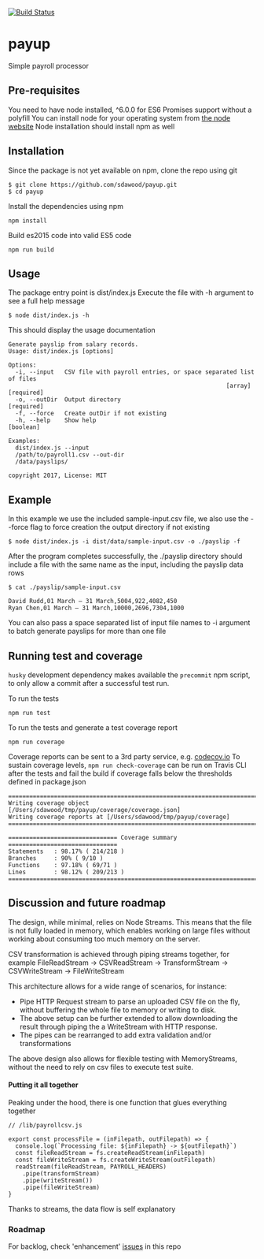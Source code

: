 [![Build Status](https://travis-ci.org/sdawood/payup.png?branch=master)](https://travis-ci.org/sdawood/payup)

# payup
Simple payroll processor

## Pre-requisites
You need to have node installed, ^6.0.0 for ES6 Promises support without a polyfill
You can install node for your operating system from [the node website](https://nodejs.org/)
Node installation should install npm as well

## Installation

Since the package is not yet available on npm, clone the repo using git

```
$ git clone https://github.com/sdawood/payup.git
$ cd payup
```

Install the dependencies using npm

```
npm install
```

Build es2015 code into valid ES5 code

```
npm run build
```

## Usage

The package entry point is dist/index.js
Execute the file with -h argument to see a full help message

```
$ node dist/index.js -h
```

This should display the usage documentation

```
Generate payslip from salary records.
Usage: dist/index.js [options]

Options:
  -i, --input   CSV file with payroll entries, or space separated list of files
                                                              [array] [required]
  -o, --outDir  Output directory                                      [required]
  -f, --force   Create outDir if not existing
  -h, --help    Show help                                              [boolean]

Examples:
  dist/index.js --input
  /path/to/payroll1.csv --out-dir
  /data/payslips/

copyright 2017, License: MIT
```

## Example

In this example we use the included sample-input.csv file, we also use the --force flag to force creation the output directory if not existing

```
$ node dist/index.js -i dist/data/sample-input.csv -o ./payslip -f
```

After the program completes successfully, the ./payslip directory should include a file with the same name as the input, including the payslip data rows

```
$ cat ./payslip/sample-input.csv

David Rudd,01 March – 31 March,5004,922,4082,450
Ryan Chen,01 March – 31 March,10000,2696,7304,1000
```

You can also pass a space separated list of input file names to -i argument to batch generate payslips for more than one file


## Running test and coverage

`husky` development dependency makes available the `precommit` npm script, to only allow a commit after a successful test run.

To run the tests

```
npm run test
```

To run the tests and generate a test coverage report
```
npm run coverage
```
Coverage reports can be sent to a 3rd party service, e.g. [codecov.io](http://codecov.io)
To sustain coverage levels, ```npm run check-coverage``` can be run on Travis CLI after the tests and fail the build if coverage falls below the thresholds defined in package.json

```
=============================================================================
Writing coverage object [/Users/sdawood/tmp/payup/coverage/coverage.json]
Writing coverage reports at [/Users/sdawood/tmp/payup/coverage]
=============================================================================

=============================== Coverage summary ===============================
Statements   : 98.17% ( 214/218 )
Branches     : 90% ( 9/10 )
Functions    : 97.18% ( 69/71 )
Lines        : 98.12% ( 209/213 )
================================================================================
```
## Discussion and future roadmap

The design, while minimal, relies on Node Streams. This means that the file is not fully loaded in memory, which enables working on large files without working about consuming too much memory on the server.

CSV transformation is achieved through piping streams together, for example FileReadStream -> CSVReadStream ->  TransformStream -> CSVWriteStream -> FileWriteStream

This architecture allows for a wide range of scenarios, for instance:
* Pipe HTTP Request stream to parse an uploaded CSV file on the fly, without buffering the whole file to memory or writing to disk.
* The above setup can be further extended to allow downloading the result through piping the a WriteStream with HTTP response.
* The pipes can be rearranged to add extra validation and/or transformations

The above design also allows for flexible testing with MemoryStreams, without the need to rely on csv files to execute test suite.

#### Putting it all together
Peaking under the hood, there is one function that glues everything together

```
// /lib/payrollcsv.js

export const processFile = (inFilepath, outFilepath) => {
  console.log(`Processing file: ${inFilepath} -> ${outFilepath}`)
  const fileReadStream = fs.createReadStream(inFilepath)
  const fileWriteStream = fs.createWriteStream(outFilepath)
  readStream(fileReadStream, PAYROLL_HEADERS)
    .pipe(transformStream)
    .pipe(writeStream())
    .pipe(fileWriteStream)
}
```
Thanks to streams, the data flow is self explanatory

### Roadmap

For backlog, check 'enhancement' [issues](https://github.com/sdawood/payup/issues) in this repo




